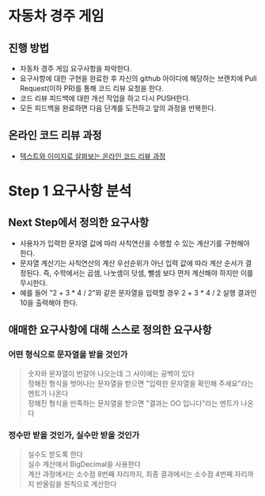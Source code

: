 # 자동차 경주 게임
## 진행 방법
* 자동차 경주 게임 요구사항을 파악한다.
* 요구사항에 대한 구현을 완료한 후 자신의 github 아이디에 해당하는 브랜치에 Pull Request(이하 PR)를 통해 코드 리뷰 요청을 한다.
* 코드 리뷰 피드백에 대한 개선 작업을 하고 다시 PUSH한다.
* 모든 피드백을 완료하면 다음 단계를 도전하고 앞의 과정을 반복한다.

## 온라인 코드 리뷰 과정
* [텍스트와 이미지로 살펴보는 온라인 코드 리뷰 과정](https://github.com/next-step/nextstep-docs/tree/master/codereview)

# Step 1 요구사항 분석

## Next Step에서 정의한 요구사항

- 사용자가 입력한 문자열 값에 따라 사칙연산을 수행할 수 있는 계산기를 구현해야 한다.
- 문자열 계산기는 사칙연산의 계산 우선순위가 아닌 입력 값에 따라 계산 순서가 결정된다. 즉, 수학에서는 곱셈, 나눗셈이 덧셈, 뺄셈 보다 먼저 계산해야 하지만 이를 무시한다.
- 예를 들어 "2 + 3 * 4 / 2"와 같은 문자열을 입력할 경우 2 + 3 * 4 / 2 실행 결과인 10을 출력해야 한다.

## 애매한 요구사항에 대해 스스로 정의한 요구사항

### 어떤 형식으로 문자열을 받을 것인가

> 숫자와 문자열이 번갈아 나오는데 그 사이에는 공백이 있다 \
> 정해진 형식을 벗어나는 문자열을 받으면 "입력한 문자열을 확인해 주세요"라는 멘트가 나온다 \
> 정해진 형식을 만족하는 문자열을 받으면 "결과는 OO 입니다"라는 멘트가 나온다

### 정수만 받을 것인가, 실수만 받을 것인가
> 실수도 받도록 한다 \
> 실수 계산에서 BigDecimal을 사용한다 \
> 계산 과정에서는 소수점 8번째 자리까지, 최종 결과에서는 소수점 4번째 자리까지 반올림을 원칙으로 계산한다
